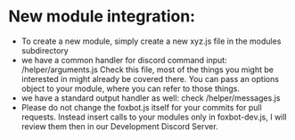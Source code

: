 
# New module integration:
 * To create a new module, simply create a new xyz.js file in the modules subdirectory
 * we have a common handler for discord command input: /helper/arguments.js Check this file, most of the things you might be interested in might already be covered there. You can pass an options object to your module, where you can refer to those things.
 * we have a standard output handler as well: check /helper/messages.js
 * Please do not change the foxbot.js itself for your commits for pull requests. Instead insert calls to your modules only in foxbot-dev.js, I will review them then in our Development Discord Server.
 
